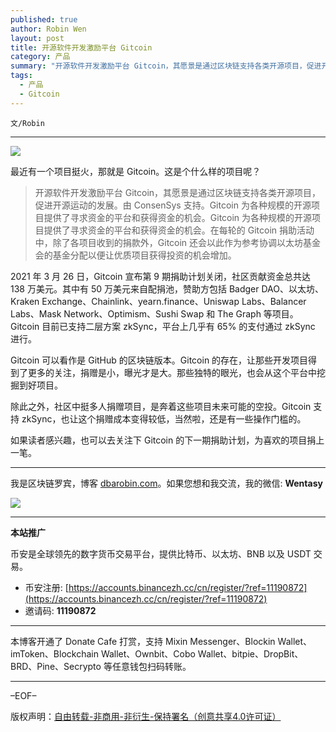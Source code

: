 ```yaml
---
published: true
author: Robin Wen
layout: post
title: 开源软件开发激励平台 Gitcoin
category: 产品
summary: "开源软件开发激励平台 Gitcoin，其愿景是通过区块链支持各类开源项目，促进开源运动的发展。由 ConsenSys 支持。Gitcoin 为各种规模的开源项目提供了寻求资金的平台和获得资金的机会。Gitcoin 为各种规模的开源项目提供了寻求资金的平台和获得资金的机会。在每轮的 Gitcoin 捐助活动中，除了各项目收到的捐款外，Gitcoin 还会以此作为参考协调以太坊基金会的基金分配以便让优质项目获得投资的机会增加。"
tags:
  - 产品
  - Gitcoin
---
```


`文/Robin`

***

![](https://cdn.dbarobin.com/khvg4pi.png)

最近有一个项目挺火，那就是 Gitcoin。这是个什么样的项目呢？

> 开源软件开发激励平台 Gitcoin，其愿景是通过区块链支持各类开源项目，促进开源运动的发展。由 ConsenSys 支持。Gitcoin 为各种规模的开源项目提供了寻求资金的平台和获得资金的机会。Gitcoin 为各种规模的开源项目提供了寻求资金的平台和获得资金的机会。在每轮的 Gitcoin 捐助活动中，除了各项目收到的捐款外，Gitcoin 还会以此作为参考协调以太坊基金会的基金分配以便让优质项目获得投资的机会增加。

2021 年 3 月 26 日，Gitcoin 宣布第 9 期捐助计划关闭，社区贡献资金总共达 138 万美元。其中有 50 万美元来自配捐池，赞助方包括 Badger DAO、以太坊、Kraken Exchange、Chainlink、yearn.finance、Uniswap Labs、Balancer Labs、Mask Network、Optimism、Sushi Swap 和 The Graph 等项目。Gitcoin 目前已支持二层方案 zkSync，平台上几乎有 65% 的支付通过 zkSync 进行。

Gitcoin 可以看作是 GitHub 的区块链版本。Gitcoin 的存在，让那些开发项目得到了更多的关注，捐赠是小，曝光才是大。那些独特的眼光，也会从这个平台中挖掘到好项目。

除此之外，社区中挺多人捐赠项目，是奔着这些项目未来可能的空投。Gitcoin 支持 zkSync，也让这个捐赠成本变得较低，当然啦，还是有一些操作门槛的。

如果读者感兴趣，也可以去关注下 Gitcoin 的下一期捐助计划，为喜欢的项目捐上一笔。

***

我是区块链罗宾，博客 [dbarobin.com](https://dbarobin.com/)。如果您想和我交流，我的微信: **Wentasy**

![](https://cdn.dbarobin.com/v4yywe2.png)

***

**本站推广**

币安是全球领先的数字货币交易平台，提供比特币、以太坊、BNB 以及 USDT 交易。

* 币安注册: [https://accounts.binancezh.cc/cn/register/?ref=11190872](https://accounts.binancezh.cc/cn/register/?ref=11190872)
* 邀请码: **11190872**

***

本博客开通了 Donate Cafe 打赏，支持 Mixin Messenger、Blockin Wallet、imToken、Blockchain Wallet、Ownbit、Cobo Wallet、bitpie、DropBit、BRD、Pine、Secrypto 等任意钱包扫码转账。

<center>
    <div class="--donate-button"
         data-button-id="f8b9df0d-af9a-460d-8258-d3f435445075"
    ></div>
</center>

***

–EOF–

版权声明：[自由转载-非商用-非衍生-保持署名（创意共享4.0许可证）](http://creativecommons.org/licenses/by-nc-nd/4.0/deed.zh)